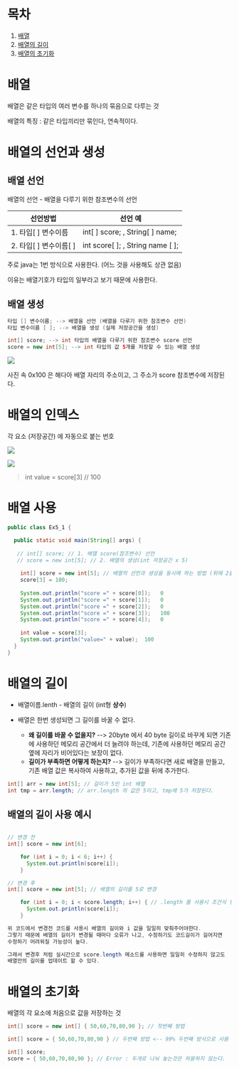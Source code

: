 # 목차

1. [배열](#배열)
2. [배열의 길이](#배열의-길이)
3. [배열의 초기화](#배열의-초기화)

# 배열

배열은 같은 타입의 여러 변수를 하나의 묶음으로 다루는 것

배열의 특징 : 같은 타입끼리만 묶인다, 연속적이다.

# 배열의 선언과 생성

## 배열 선언
배열의 선언 - 배열을 다루기 위한 참조변수의 선언

선언방법|선언 예|
|-|-|
|1. 타입[ ] 변수이름|int[ ] score; , String[ ] name;|
|2. 타입[ ] 변수이름[ ]|int score[ ]; , String name [ ];|

주로 java는 1번 방식으로 사용한다. (어느 것을 사용해도 상관 없음)

이유는 배열기호가 타입의 일부라고 보기 때문에 사용한다.

## 배열 생성

```java
타입 [] 변수이름; --> 배열을 선언 (배열을 다루기 위한 참조변수 선언)
타입 변수이름 [ ]; --> 배열을 생성 (실제 저장공간을 생성)

int[] score; --> int 타입의 배열을 다루기 위한 참조변수 score 선언
score = new int[5]; --> int 타입의 값 5개를 저장할 수 있는 배열 생성
```

![](https://velog.velcdn.com/images/ant0410/post/5bc0a9ac-319c-409b-917f-7269ae8d3bfc/image.png)

사진 속 0x100 은 해다아 배열 자리의 주소이고, 그 주소가 score 참조변수에 저장된다.

# 배열의 인덱스

각 요소 (저장공간) 에 자동으로 붙는 번호

![](https://velog.velcdn.com/images/ant0410/post/94ab0f69-1551-46ce-b962-1f138a2e5a9f/image.png)

![](https://velog.velcdn.com/images/ant0410/post/a153c538-ef9c-474c-851a-b2647c7c7274/image.png)

> int value = score[3] // 100

# 배열 사용

```java
public class Ex5_1 {

  public static void main(String[] args) {
    
   // int[] score; // 1. 배열 score(참조변수) 선언
   // score = new int[5]; // 2. 배열의 생성(int 저장공간 x 5)
    
    int[] score = new int[5]; // 배열의 선언과 생성을 동시에 하는 방법 (위에 2줄을 합침)
    score[3] = 100;
    
    System.out.println("score =" + score[0]);   0
    System.out.println("score =" + score[1]);   0
    System.out.println("score =" + score[2]);   0
    System.out.println("score =" + score[3]);   100
    System.out.println("score =" + score[4]);   0
    
    int value = score[3]; 
    System.out.println("value=" + value);  100
  }
}
```

# 배열의 길이

- 배열이름.lenth - 배열의 길이 (int형 **상수**)

- 배열은 한번 생성되면 그 길이를 바꿀 수 없다.
    - **왜 길이를 바꿀 수 없을지?** --> 20byte 에서 40 byte 길이로 바꾸게 되면 기존에 사용하던 메모리 공간에서 더 늘려야 하는데, 기존에 사용하던 메모리 공간 옆에 자리가 비어있다는 보장이 없다.
    - **길이가 부족하면 어떻게 하는지?** --> 길이가 부족하다면 새로 배열을 만들고, 기존 배열 값은 복사하여 사용하고, 추가된 값을 뒤에 추가한다.

```java
int[] arr = new int[5]; // 길이가 5인 int 배열
int tmp = arr.length; // arr.length 의 값은 5이고, tmp에 5가 저장된다.
```

## 배열의 길이 사용 예시

```java

// 변경 전
int[] score = new int[6];

    for (int i = 0; i < 6; i++) {
      System.out.println(score[i]);
    }

// 변경 후
int[] score = new int[5]; // 배열의 길이를 5로 변경

    for (int i = 0; i < score.length; i++) { // .length 를 사용시 조건식 변경 하지 않아도됨
      System.out.println(score[i]);
    }

위 코드에서 변경전 코드를 사용시 배열의 길이와 i 값을 일일히 맞춰주어야한다.
그렇기 때문에 배열의 길이가 변경될 때마다 오류가 나고, 수정하기도 코드길이가 길어지면 
수정하기 어려워질 가능성이 높다.

그래서 변경후 처럼 실시간으로 score.length 메소드를 사용하면 일일히 수정하지 않고도
배열안의 길이를 업데이트 할 수 있다.
```

# 배열의 초기화

배열의 각 요소에 처음으로 값을 저장하는 것

```java
int[] score = new int[] { 50,60,70,80,90 }; // 첫번째 방법

int[] score = { 50,60,70,80,90 } // 두번째 방법 <-- 99% 두번째 방식으로 사용

int[] score;
score = { 50,60,70,80,90 }; // Error : 두개로 나눠 놓는것은 허용하지 않는다.
```